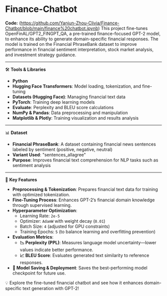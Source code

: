 # Finance-Chatbot
**Code:** (https://github.com/Yanjun-Zhou-Clivia/Finance-Chatbot/blob/main/finance%20chatbot.ipynb)
This project fine-tunes OpenFinAL/GPT2_FINGPT_QA, a pre-trained finance-focused GPT-2 model, to enhance its ability to generate domain-specific financial responses. The model is trained on the Financial PhraseBank dataset to improve performance in financial sentiment interpretation, stock market analysis, and investment strategy guidance.

---

🛠️ **Tools & Libraries**
- **Python**
- **Hugging Face Transformers**: Model loading, tokenization, and fine-tuning
- **Datasets (Hugging Face)**: Managing financial text data
- **PyTorch**: Training deep learning models
- **Evaluate**: Perplexity and BLEU score calculations
- **NumPy & Pandas**: Data preprocessing and manipulation
- **Matplotlib & Plotly**: Training visualization and results analysis

---

📊 **Dataset**
- **Financial PhraseBank**: A dataset containing financial news sentences labeled by sentiment (positive, negative, neutral)
- **Variant Used**: "sentences_allagree"
- **Purpose**: Improves financial text comprehension for NLP tasks such as sentiment analysis

---

📌 **Key Features**
- **Preprocessing & Tokenization**: Prepares financial text data for training with optimized tokenization.
- **Fine-Tuning Process**: Enhances GPT-2’s financial domain knowledge through supervised learning.
- **Hyperparameter Optimization**: 
  - Learning Rate: `2e-5`
  - Optimizer: `AdamW` with weight decay (`0.01`)
  - Batch Size: `4` (adjusted for GPU constraints)
  - Training Epochs: `5` (to balance learning and overfitting prevention)
- **Evaluation Metrics**: 
  - **📉 Perplexity (PPL)**: Measures language model uncertainty—lower values indicate better performance.
  - **📈 BLEU Score**: Evaluates generated text similarity to reference responses.
- **💾 Model Saving & Deployment**: Saves the best-performing model checkpoint for future use.

💡 Explore the fine-tuned financial chatbot and see how it enhances domain-specific text generation with GPT-2!

